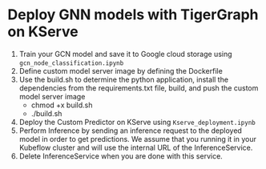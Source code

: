 # Deploy GNN models with TigerGraph on KServe 
1. Train your GCN model and save it to Google cloud storage using `gcn_node_classification.ipynb`
2. Define custom model server image by defining the Dockerfile
3. Use the build.sh to determine the python application, install the dependencies from the requirements.txt file, build, and push the custom model server image 
    - chmod +x build.sh
    - ./build.sh
5. Deploy the Custom Predictor on KServe using `Kserve_deployment.ipynb`
6. Perform Inference by sending an inference request to the deployed model in order to get predictions. We assume that you running it in your Kubeflow cluster and will use the internal URL of the InferenceService.
7. Delete InferenceService when you are done with this service.
